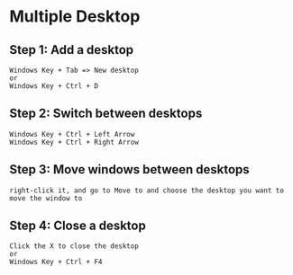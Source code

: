 Multiple Desktop
================

## Step 1: Add a desktop
   
```
Windows Key + Tab => New desktop
or
Windows Key + Ctrl + D
```

## Step 2: Switch between desktops

```
Windows Key + Ctrl + Left Arrow
Windows Key + Ctrl + Right Arrow
```

## Step 3: Move windows between desktops

```
right-click it, and go to Move to and choose the desktop you want to move the window to
```

## Step 4: Close a desktop

```
Click the X to close the desktop
or
Windows Key + Ctrl + F4
```
